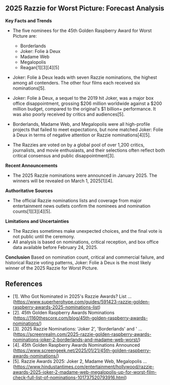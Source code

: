 ## 2025 Razzie for Worst Picture: Forecast Analysis

**Key Facts and Trends**
- The five nominees for the 45th Golden Raspberry Award for Worst Picture are:
  - Borderlands
  - Joker: Folie à Deux
  - Madame Web
  - Megalopolis
  - Reagan[1][3][4][5]

- Joker: Folie à Deux leads with seven Razzie nominations, the highest among all contenders. The other four films each received six nominations[5].

- Joker: Folie à Deux, a sequel to the 2019 hit Joker, was a major box office disappointment, grossing $206 million worldwide against a $200 million budget, compared to the original's $1 billion+ performance. It was also poorly received by critics and audiences[5].

- Borderlands, Madame Web, and Megalopolis were all high-profile projects that failed to meet expectations, but none matched Joker: Folie à Deux in terms of negative attention or Razzie nominations[4][5].

- The Razzies are voted on by a global pool of over 1,200 critics, journalists, and movie enthusiasts, and their selections often reflect both critical consensus and public disappointment[3].

**Recent Announcements**
- The 2025 Razzie nominations were announced in January 2025. The winners will be revealed on March 1, 2025[1][4].

**Authoritative Sources**
- The official Razzie nominations lists and coverage from major entertainment news outlets confirm the nominees and nomination counts[1][3][4][5].

**Limitations and Uncertainties**
- The Razzies sometimes make unexpected choices, and the final vote is not public until the ceremony.
- All analysis is based on nominations, critical reception, and box office data available before February 24, 2025.

**Conclusion**
Based on nomination count, critical and commercial failure, and historical Razzie voting patterns, Joker: Folie à Deux is the most likely winner of the 2025 Razzie for Worst Picture.

## References
- [1]. Who Got Nominated in 2025's Razzie Awards? List ... (https://www.superherohype.com/guides/591423-razzie-golden-raspberry-awards-2025-nominations-list)
- [2]. 45th Golden Raspberry Awards Nominations (https://1160thescore.com/blog/45th-golden-raspberry-awards-nominations/)
- [3]. 2025 Razzie Nominations: 'Joker 2', 'Borderlands' and ' ... (https://screenrealm.com/2025-razzie-golden-raspberry-awards-nominations-joker-2-borderlands-and-madame-web-worst/)
- [4]. 45th Golden Raspberry Awards Nominations Announced (https://www.screengeek.net/2025/01/21/45th-golden-raspberry-awards-nominations/)
- [5]. Razzie Awards 2025: Joker 2, Madame Web, Megalopolis ... (https://www.hindustantimes.com/entertainment/hollywood/razzie-awards-2025-joker-2-madame-web-megalopolis-up-for-worst-film-check-full-list-of-nominations-101737520793916.html)